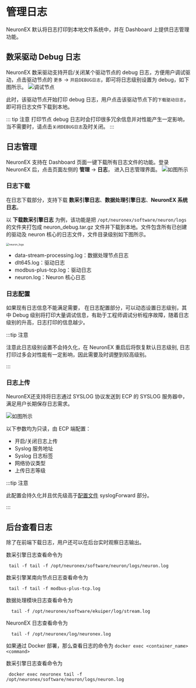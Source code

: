 # 管理日志


NeuronEX 默认将日志打印到本地文件系统中，并在 Dashboard 上提供日志管理功能。

## 数采驱动 Debug 日志

NeuronEX 数采驱动支持开启/关闭某个驱动节点的 debug 日志，方便用户调试驱动，点击驱动节点的 `更多` -> `开启DEBUG日志`，即可将日志级别设置为 debug，如下图所示。
![调试节点](./assets/neuron_node_debug_zh.png)

此时，该驱动节点开始打印 debug 日志，用户点击该驱动节点下的`下载驱动日志`，即可将日志文件下载到本地。

::: tip 注意
打印节点 debug 日志时会打印很多冗余信息并对性能产生一定影响，当不需要时，请点击`关闭DEBUG日志`及时关闭。
:::

## 日志管理

NeuronEX 支持在 Dashboard 页面一键下载所有日志文件的功能。登录 NeuronEX 后，点击页面左侧的 **管理** -> **日志**， 进入日志管理界面。
![如图所示](./assets/log_manage_zh.png)

### 日志下载

在日志下载部分，支持下载 **数采引擎日志**、**数据处理引擎日志**、**NeuronEX 系统日志**。

以 **下载数采引擎日志** 为例，该功能是把 `/opt/neuronex/software/neuron/logs` 的文件夹打包成 neuron_debug.tar.gz 文件并下载到本地。文件包含所有已创建的驱动及 neuron 核心的日志文件，文件目录级别如下图所示。

<img src="./assets/neuron_logs.png" alt="neuron_logs" style="zoom:50%;" />

  * data-stream-processing.log：数据处理节点日志
  * dlt645.log：驱动日志
  * modbus-plus-tcp.log：驱动日志
  * neuron.log：Neuron 核心日志

### 日志配置

  如果现有日志信息不能满足需要， 在日志配置部分，可以动态设置日志级别，其中 Debug 级别将打印大量调试信息，有助于工程师调试分析程序故障，随着日志级别的升高，日志打印的信息越少。

:::tip  注意

注意此日志级别设置不会持久化，在 NeuronEX 重启后将恢复默认日志级别, 日志打印过多会对性能有一定影响，因此需要及时调整到较高级别。

:::

### 日志上传

  NeuronEX还支持将日志通过 SYSLOG 协议发送到 ECP 的 SYSLOG 服务器中，满足用户长期保存日志需求。

![如图所示](./assets/log_manage_zh.png)

以下参数均为只读，由 ECP 端配置：
* 开启/关闭日志上传 
* Syslog 服务地址 
* Syslog 日志标签 
* 网络协议类型 
* 上传日志等级 

:::tip  注意

此配置会持久化并且优先级高于[配置文件](./conf-management.md#log) syslogForward 部分。

:::

<!-- ## 日志监控
NeuronEX 支持实时查看日志信息。登录 NeuronEX 后，点击页面左侧的 **管理** -> **日志**， 进入日志监控界面。
![如图所示](./assets/log_monitor_zh.png)

### 日志过滤
支持对服务类型和日志级别进行过滤。服务类型支持 All、NeuronEX、数据处理引擎，日志级别支持 All、Debug、Info、Notice、Warn、Error、Fatal。
![如图所示](./assets/log_monitor_filter_zh.png) -->

## 后台查看日志

除了在前端下载日志，用户还可以在后台实时观察日志输出。

数采引擎日志查看命令为

```shell
 tail -f tail -f /opt/neuronex/software/neuron/logs/neuron.log
```

数采引擎某南向节点日志查看命令为

```shell
 tail -f tail -f modbus-plus-tcp.log
```

数据处理模块日志查看命令为

```shell
  tail -f /opt/neuronex/software/ekuiper/log/stream.log
```

NeuronEX 日志查看命令为

```shell
  tail -f /opt/neuronex/log/neuronex.log 
```

如果通过 Docker 部署，那么查看日志的命令为 ``docker exec <container_name> <command>``

数采引擎日志查看命令为

```shell
 docker exec neuronex tail -f /opt/neuronex/software/neuron/logs/neuron.log
```
